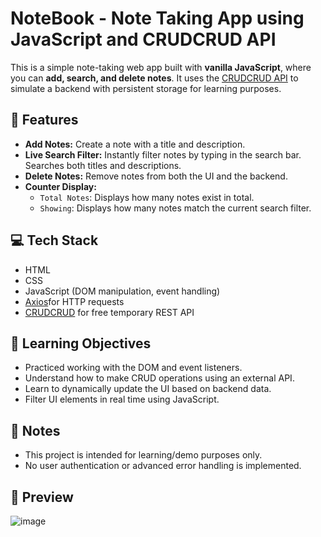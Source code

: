 # NoteBook - Note Taking App using JavaScript and CRUDCRUD API

This is a simple note-taking web app built with **vanilla JavaScript**, where you can **add, search, and delete notes**. It uses the [CRUDCRUD API](https://crudcrud.com/) to simulate a backend with persistent storage for learning purposes.

## 🔧 Features

- **Add Notes:** Create a note with a title and description.
- **Live Search Filter:** Instantly filter notes by typing in the search bar. Searches both titles and descriptions.
- **Delete Notes:** Remove notes from both the UI and the backend.
- **Counter Display:**
  - `Total Notes`: Displays how many notes exist in total.
  - `Showing`: Displays how many notes match the current search filter.

## 💻 Tech Stack

- HTML
- CSS 
- JavaScript (DOM manipulation, event handling)
- [Axios](https://axios-http.com/docs/intro)for HTTP requests
- [CRUDCRUD](https://crudcrud.com/) for free temporary REST API

## 🎯 Learning Objectives

- Practiced working with the DOM and event listeners.
- Understand how to make CRUD operations using an external API.
- Learn to dynamically update the UI based on backend data.
- Filter UI elements in real time using JavaScript.

## 📌 Notes

- This project is intended for learning/demo purposes only.
- No user authentication or advanced error handling is implemented.

## 📸 Preview

![image](https://github.com/user-attachments/assets/eb6e581b-2e81-45d4-88f0-94a420277451)




